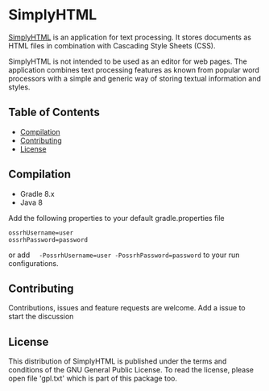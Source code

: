 # SimplyHTML
[SimplyHTML](https://github.com/freeplane/shtml) is an application for text processing. It stores documents as HTML files in combination with Cascading Style Sheets (CSS).

SimplyHTML is not intended to be used as an editor for web pages. The application combines text processing features as known from popular word processors with a simple and generic way of storing textual information and styles.

## Table of Contents
- [Compilation](#compilation)
- [Contributing](#contributing)
- [License](#license)

## Compilation
- Gradle 8.x
- Java 8

Add the following properties to your default gradle.properties file
```
ossrhUsername=user
ossrhPassword=password
```
or add ```  -PossrhUsername=user -PossrhPassword=password``` to your run configurations.

## Contributing
Contributions, issues and feature requests are welcome. Add a issue to start the discussion

## License
This distribution of SimplyHTML is published under the terms and conditions of the GNU General Public License. To read the license, please open file 'gpl.txt' which is part of this package too.